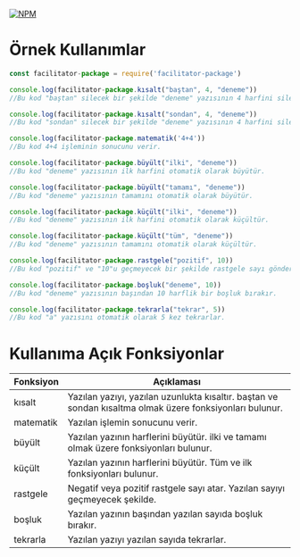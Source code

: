 [![NPM](https://nodei.co/npm/facilitator-package.png?downloads=true&downloadRank=true&stars=true)](https://npmjs.com/package/facilitator-package/)

# Örnek Kullanımlar

```js
const facilitator-package = require('facilitator-package')

console.log(facilitator-package.kısalt("baştan", 4, "deneme"))
//Bu kod "baştan" silecek bir şekilde "deneme" yazısının 4 harfini siler.

console.log(facilitator-package.kısalt("sondan", 4, "deneme"))
//Bu kod "sondan" silecek bir şekilde "deneme" yazısının 4 harfini siler.

console.log(facilitator-package.matematik('4+4'))
//Bu kod 4+4 işleminin sonucunu verir.

console.log(facilitator-package.büyült("ilki", "deneme"))
//Bu kod "deneme" yazısının ilk harfini otomatik olarak büyütür.

console.log(facilitator-package.büyült("tamamı", "deneme"))
//Bu kod "deneme" yazısının tamamını otomatik olarak büyütür.

console.log(facilitator-package.küçült("ilki", "deneme"))
//Bu kod "deneme" yazısının ilk harfini otomatik olarak küçültür.

console.log(facilitator-package.küçült("tüm", "deneme"))
//Bu kod "deneme" yazısının tamamını otomatik olarak küçültür.

console.log(facilitator-package.rastgele("pozitif", 10))
//Bu kod "pozitif" ve "10"u geçmeyecek bir şekilde rastgele sayı gönderir.

console.log(facilitator-package.boşluk("deneme", 10))
//Bu kod "deneme" yazısının başından 10 harflik bir boşluk bırakır.

console.log(facilitator-package.tekrarla("tekrar", 5))
//Bu kod "a" yazısını otomatik olarak 5 kez tekrarlar.

```

# Kullanıma Açık Fonksiyonlar

| Fonksiyon | Açıklaması |
|-----------|------------|
| kısalt | Yazılan yazıyı, yazılan uzunlukta kısaltır. baştan ve sondan kısaltma olmak üzere fonksiyonları bulunur. |
| matematik | Yazılan işlemin sonucunu verir. |
| büyült | Yazılan yazının harflerini büyütür. ilki ve tamamı olmak üzere fonksiyonları bulunur. |
| küçült | Yazılan yazının harflerini büyütür. Tüm ve ilk fonksiyonları bulunur. |
| rastgele | Negatif veya pozitif rastgele sayı atar. Yazılan sayıyı geçmeyecek şekilde. |
| boşluk | Yazılan yazının başından yazılan sayıda boşluk bırakır. |
| tekrarla | Yazılan yazıyı yazılan sayıda tekrarlar. |
